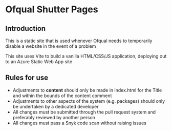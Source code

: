 # Ofqual Shutter Pages

## Introduction

This is a static site that is used whenever Ofqual needs to temporarily disable a website in the event of a problem

This site uses Vite to build a vanilla HTML/CSS/JS application, deploying out to an Azure Static Web App site

## Rules for use

- Adjustments to **content** should only be made in index.html for the Title and within the bounds of the content comment
- Adjustments to other aspects of the system (e.g. packages) should only be undertaken by a dedicated developer
- All changes must be submitted through the pull request system and preferably reviewed by another person
- All changes must pass a Snyk code scan without raising issues